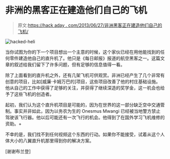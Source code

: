 # 非洲的黑客正在建造他们自己的飞机

> 原文:[https://hack aday . com/2013/06/27/非洲黑客正在建造他们自己的飞机/](https://hackaday.com/2013/06/27/hackers-in-africa-are-building-their-own-aircraft/)

![hacked-heli](../Images/74339537ac545d00cefef09c4df62217.png)

当你试图为你的下一个项目想出一个主意的时候，这个家伙已经在用他能找到的任何零件建造他自己的直升机了。他只是《每日邮报》报道的航空黑客之一。这篇文章的叙述给我们留下了许多问题，但有足够的信息值得一看。

除了上面看到的直升机之外，还有几架飞机可供观赏。非洲已经产生了几个非常有创意的项目，比如[威廉·卡姆万巴的]项目，这些项目改善了他的村庄基础设施。他从自己的工作中获得了足够的关注，并获得了继续深造的奖学金，这一机会也给予了这些飞机的创造者。

起初，我们认为这个直升机项目是可能的，因为在世界的这一部分缺乏空中交通管制。事实并非如此，因为以务农为生的 Onesmus Mwangi 已经被当地警方禁止驾驶该飞行器。他以后可能还有一次飞行的机会。他得到了在国外学习飞机维修的资助。+

不幸的是，我们找不到任何视频这个东西的行动。如果你不能接受，试着从这个人体大小的八翼直升机那里得到你的解决方案。

[谢谢布兰登]